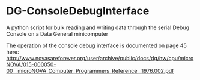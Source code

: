 # DG-ConsoleDebugInterface
A python script for bulk reading and writing data through the serial Debug Console on a Data General minicomputer
  
The operation of the console debug interface is documented on page 45 here: http://www.novasareforever.org/user/archive/public/docs/dg/hw/cpu/microNOVA/015-000050-00__microNOVA_Computer_Programmers_Reference__1976.002.pdf